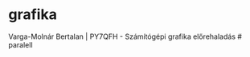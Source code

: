 # grafika

Varga-Molnár Bertalan | PY7QFH - Számítógépi grafika előrehaladás
#   p a r a l e l l  
 